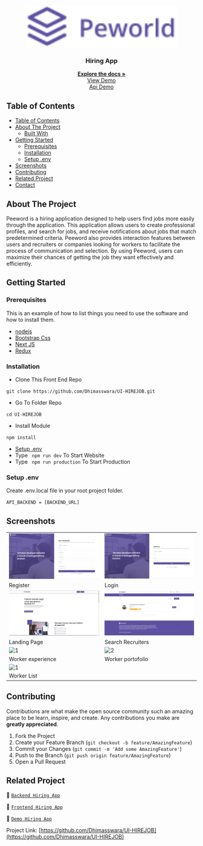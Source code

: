 <p align="center">
<div align="center">
  <img height="110" src="./doc/logo.png" alt="Hiring App-logo" border="0"/>
</div>
  <h3 align="center">Hiring App</h3>
  <p align="center">
    <a href="https://github.com/Dhimasswara/UI-HIREJOB"><strong>Explore the docs »</strong></a>
    <br />
    <a href="https://hirejob-kappa.vercel.app/">View Demo</a>
    <br />
    <a href="https://www.github.com/Dhimasswara/BE-HIREJOB">Api Demo</a>
  </p>
</p>

<!-- TABLE OF CONTENTS -->

## Table of Contents

- [Table of Contents](#table-of-contents)
- [About The Project](#about-the-project)
  - [Built With](#built-with)
- [Getting Started](#getting-started)
  - [Prerequisites](#prerequisites)
  - [Installation](#installation)
  - [Setup .env](#setup-env)
- [Screenshots](#screenshots)
- [Contributing](#contributing)
- [Related Project](#related-project)
- [Contact](#contact)

<!-- ABOUT THE PROJECT -->

## About The Project

Peeword is a hiring application designed to help users find jobs more easily through the application. This application allows users to create professional profiles, and search for jobs, and receive notifications about jobs that match predetermined criteria. Peeword also provides interaction features between users and recruiters or companies looking for workers to facilitate the process of communication and selection. By using Peeword, users can maximize their chances of getting the job they want effectively and efficiently.

<!-- GETTING STARTED -->

## Getting Started

### Prerequisites

This is an example of how to list things you need to use the software and how to install them.

- [nodejs](https://nodejs.org/en/download/)
- [Bootstrap Css](https://getbootstrap.com/)
- [Next JS](https://nextjs.org/)
- [Redux](https://redux.js.org/)

### Installation

- Clone This Front End Repo

```
git clone https://github.com/Dhimasswara/UI-HIREJOB.git
```

- Go To Folder Repo

```
cd UI-HIREJOB
```

- Install Module

```
npm install
```

- <a href="#setup-env">Setup .env</a>
- Type ` npm run dev` To Start Website
- Type ` npm run production` To Start Production

### Setup .env

Create .env.local file in your root project folder.

```
API_BACKEND = [BACKEND_URL]
```

<!-- ROADMAP -->

## Screenshots

<table>
 <tr>
    <td><img width="350px" src="./doc/register.png"  border="0" border="0" alt="1" /></td>
    <td> <img width="350px" src="./doc/login.png" \ border="0"  border="0"  border="0"  alt="2" /></td>
  </tr>
   <tr>
    <td>Register</td>
    <td>Login</td>
  </tr>
  
  <tr>
    <td><img width="350px" src="./doc/landing.png"  border="0" border="0" alt="1" /></td>
    <td> <img width="350px" src="./doc/search-home.png" \ border="0"  border="0"  border="0"  alt="2" /></td>
  </tr>
   <tr>
    <td>Landing Page</td>
    <td>Search Recruiters</td>
  </tr>

  <tr>
    <td><img width="350px" src="./documentation/worker-experience.png"  border="0" border="0" alt="1" /></td>
    <td> <img width="350px" src="./documentation/worker-portofolio.png" \ border="0"  border="0"  border="0"  alt="2" /></td>
  </tr>
   <tr>
    <td>Worker experience</td>
    <td>Worker portofolio</td>
  </tr>

  <tr>
    <td><img width="350px" src="./documentation/search-result.png"  border="0" border="0" alt="1" /></td>
  </tr>
   <tr>
    <td>Worker List</td>
  </tr>

</table>
<!-- CONTRIBUTING -->

## Contributing

Contributions are what make the open source community such an amazing place to be learn, inspire, and create. Any contributions you make are **greatly appreciated**.

1. Fork the Project
2. Create your Feature Branch (`git checkout -b feature/AmazingFeature`)
3. Commit your Changes (`git commit -m 'Add some AmazingFeature'`)
4. Push to the Branch (`git push origin feature/AmazingFeature`)
5. Open a Pull Request

## Related Project

:rocket: [`Backend Hiring App`](https://github.com/Dhimasswara/BE-HIREJOB)

:rocket: [`Frontend Hiring App`](https://github.com/Dhimasswara/UI-HIREJOB)

:rocket: [`Demo Hiring App`](https://hirejob-kappa.vercel.app/)

Project Link: [https://github.com/Dhimasswara/UI-HIREJOB](https://github.com/Dhimasswara/UI-HIREJOB)

